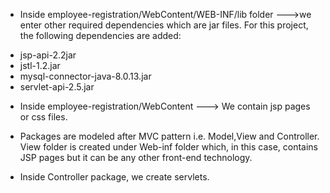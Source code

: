 - Inside employee-registration/WebContent/WEB-INF/lib folder --->we enter other required dependencies which are jar files.
For this project, the following dependencies are added:

* jsp-api-2.2jar
* jstl-1.2.jar
* mysql-connector-java-8.0.13.jar
* servlet-api-2.5.jar

- Inside employee-registration/WebContent ---> We contain jsp pages or css files.

- Packages are modeled after MVC pattern i.e. Model,View and Controller. View folder is created under Web-inf folder which, in this case, contains JSP pages but it can be any other front-end technology.

- Inside Controller package, we create servlets.





 